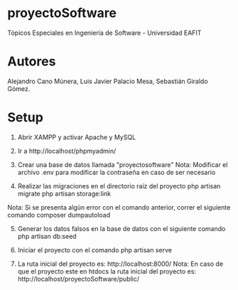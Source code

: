 # proyectoSoftware
Tópicos Especiales en Ingeniería de Software - Universidad EAFIT
# Autores
Alejandro Cano Múnera,
Luis Javier Palacio Mesa, 
Sebastián Giraldo Gómez.

# Setup
1. Abrir XAMPP y activar Apache y MySQL

2. Ir a http://localhost/phpmyadmin/

3. Crear una base de datos llamada "proyectosoftware"
Nota: Modificar el archivo .env para modificar la contraseña en caso de ser necesario

4. Realizar las migraciones en el directorio raíz del proyecto
php artisan migrate
php artisan storage:link

Nota: Si se presenta algún error con el comando anterior, correr el siguiente comando
composer dumpautoload

5. Generar los datos falsos en la base de datos con el siguiente comando
php artisan db:seed

6. Iniciar el proyecto con el comando
php artisan serve

7. La ruta inicial del proyecto es:
http://localhost:8000/
Nota: En caso de que el proyecto este en htdocs la ruta inicial del proyecto es:
http://localhost/proyectoSoftware/public/
